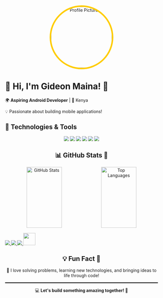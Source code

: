 <p align="center">
  <img src="https://avatars.githubusercontent.com/u/106425420?s=400&u=b085168d95d6f441cbfe03a5c8fc2a1bc05473b7&v=4" 
       alt="Profile Picture" width="200" style="border-radius: 50%; border: 5px solid #ffcc00;">
</p>

<!-- Introduction -->
<h1>👋 Hi, I'm Gideon Maina! 🚀</h1>
<p>🌍 <strong>Aspiring Android Developer</strong> | 📍 Kenya</p>
<p>💡 Passionate about building mobile applications!</p>

<!-- Technologies & Tools -->
<h2>🔧 Technologies & Tools</h2>
<p align="center">
  <img src="https://img.shields.io/badge/-Kotlin-0095D5?style=flat-square&logo=kotlin&logoColor=white">
  <img src="https://img.shields.io/badge/-Java-007396?style=flat-square&logo=java&logoColor=white">
  <img src="https://img.shields.io/badge/-Jetpack%20Compose-4285F4?style=flat-square&logo=jetpack-compose&logoColor=white">
  <img src="https://img.shields.io/badge/-Firebase-FFCA28?style=flat-square&logo=firebase&logoColor=white">
  <img src="https://img.shields.io/badge/-Git-F05032?style=flat-square&logo=git&logoColor=white">
  <img src="https://img.shields.io/badge/-GitHub-181717?style=flat-square&logo=github&logoColor=white">
</p>

<!-- GitHub Stats (Side-by-Side with Matching Height) -->
<h2 align="center">📊 GitHub Stats 🚀</h2>
<p align="center">
  <img src="https://github-readme-stats.vercel.app/api?username=Gmmaina&show_icons=true&theme=radical" 
       alt="GitHub Stats" width="48%" height="200">
  <img src="https://github-readme-stats.vercel.app/api/top-langs/?username=Gmmaina&layout=compact&theme=radical" 
       alt="Top Languages" width="48%" height="200">
</p>

<!-- Social Media Links with Icons -->
<a href="mailto:mutondogm@gmail.com">
    <img src="https://img.shields.io/badge/Gmail-D14836?style=for-the-badge&logo=gmail&logoColor=white">
  </a>
  <a href="https://twitter.com/big_brother254">
    <img src="https://img.shields.io/badge/Twitter-1DA1F2?style=for-the-badge&logo=twitter&logoColor=white">
  </a>
  <a href="https://linkedin.com/in/gideon-maina">
    <img src="https://img.shields.io/badge/LinkedIn-0077B5?style=for-the-badge&logo=linkedin&logoColor=white">
  </a>
  <a href="https://www.hackerrank.com/wizardkid"><img src="https://user-images.githubusercontent.com/17762967/42728663-26ebdb04-87dd-11e8-928f-fb01479a2ce1.png" width="40"></a>
</p>

<!-- Fun Fact -->
<h2 align="center">💡 Fun Fact 🎉</h2>
<p align="center">💙 I love solving problems, learning new technologies, and bringing ideas to life through code!</p>

<!-- Footer -->
<hr style="border: 1px solid #444;">
<p align="center">💻 <strong>Let's build something amazing together! 🚀</strong></p>
